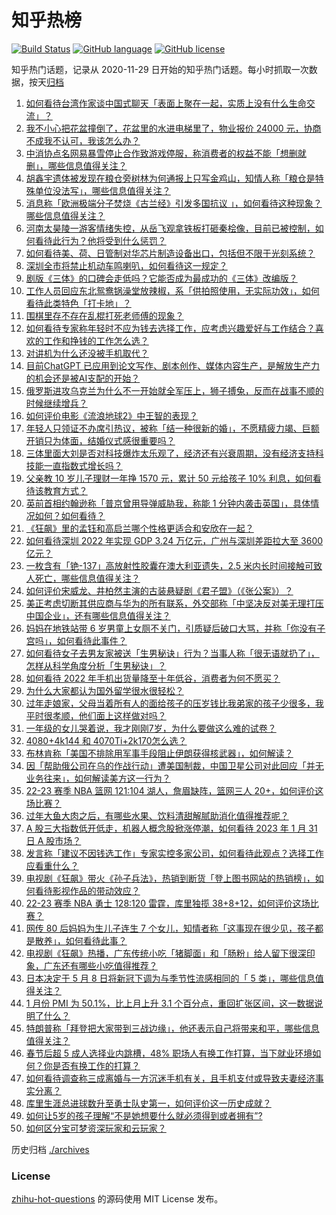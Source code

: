 # 知乎热榜
[![Build Status](https://github.com/ToWeLong/zhihu-hot-questions/workflows/CI/badge.svg)](https://github.com/ToWeLong/zhihu-hot-questions/actions)
[![GitHub language](https://img.shields.io/badge/language-golang-orange.svg)](https://golang.org/)
[![GitHub license](https://img.shields.io/github/license/ToWeLong/zhihu-hot-questions)](https://github.com/ToWeLong/zhihu-hot-questions/blob/main/LICENSE)

知乎热门话题，记录从 2020-11-29 日开始的知乎热门话题。每小时抓取一次数据，按天[归档](./archives)

<!-- BEGIN -->

1. [如何看待台湾作家谈中国式聊天「表面上聚在一起，实质上没有什么生命交流」？](https://www.zhihu.com/question/580913063)
1. [我不小心把花盆撞倒了，花盆里的水进电梯里了，物业报价 24000 元，协商不成我不认可，我该怎么办？](https://www.zhihu.com/question/580359381)
1. [中消协点名网易暴雪停止合作致游戏停服，称消费者的权益不能「想删就删」，哪些信息值得关注？](https://www.zhihu.com/question/581325637)
1. [胡鑫宇遗体被发现在粮仓旁树林为何通报上只写金鸡山，知情人称「粮仓是特殊单位没法写」，哪些信息值得关注？](https://www.zhihu.com/question/581387699)
1. [消息称「欧洲极端分子焚烧《古兰经》引发多国抗议 」，如何看待这种现象？哪些信息值得关注？](https://www.zhihu.com/question/581142788)
1. [河南太昊陵一游客情绪失控，从岳飞观拿铁板打砸秦桧像，目前已被控制，如何看待此行为？他将受到什么惩罚？](https://www.zhihu.com/question/581423763)
1. [如何看待美、荷、日管制对华芯片制造设备出口，包括但不限于光刻系统？](https://www.zhihu.com/question/581225725)
1. [深圳全市将禁止机动车鸣喇叭，如何看待这一规定？](https://www.zhihu.com/question/581317558)
1. [剧版《三体》的口碑会走低吗？它能否成为最成功的《三体》改编版？](https://www.zhihu.com/question/579077898)
1. [工作人员回应东北鸳鸯锅澡堂放辣椒，系「供拍照使用，无实际功效」，如何看待此类特色「打卡地」？](https://www.zhihu.com/question/580974942)
1. [围棋里存不存在乱棍打死老师傅的现象？](https://www.zhihu.com/question/564619194)
1. [如何看待专家称年轻时不应为钱去选择工作，应考虑兴趣爱好与工作结合？喜欢的工作和挣钱的工作怎么选？](https://www.zhihu.com/question/581418574)
1. [对讲机为什么还没被手机取代？](https://www.zhihu.com/question/572743422)
1. [目前ChatGPT 已应用到论文写作、剧本创作、媒体内容生产，是解放生产力的机会还是被AI支配的开始？](https://www.zhihu.com/question/581304464)
1. [俄罗斯进攻乌克兰为什么不一开始就全军压上，狮子搏兔，反而在战事不顺的时候继续增兵？](https://www.zhihu.com/question/518983086)
1. [如何评价电影《流浪地球2》中王智的表现？](https://www.zhihu.com/question/580183941)
1. [年轻人只领证不办席引热议，被称「结一种很新的婚」，不愿精疲力竭、巨额开销只为体面，结婚仪式感很重要吗？](https://www.zhihu.com/question/581088220)
1. [三体里面大刘是否对科技爆炸太乐观了，经济还有兴衰周期，没有经济支持科技能一直指数式增长吗？](https://www.zhihu.com/question/580623278)
1. [父亲教 10 岁儿子理财一年挣 1570 元，累计 50 元给孩子 10% 利息，如何看待该教育方式？](https://www.zhihu.com/question/581338674)
1. [英前首相约翰逊称「普京曾用导弹威胁我，称能 1 分钟内袭击英国」，具体情况如何？如何看待？](https://www.zhihu.com/question/581317542)
1. [《狂飙》里的孟钰和高启兰哪个性格更适合和安欣在一起？](https://www.zhihu.com/question/581228340)
1. [如何看待深圳 2022 年实现 GDP 3.24 万亿元，广州与深圳差距拉大至 3600 亿元？](https://www.zhihu.com/question/581040923)
1. [一枚含有「铯-137」高放射性胶囊在澳大利亚遗失，2.5 米内长时间接触可致人死亡，哪些信息值得关注？](https://www.zhihu.com/question/581320656)
1. [如何评价宋威龙、井柏然主演的古装悬疑剧《君子盟》（《张公案》）？](https://www.zhihu.com/question/581269414)
1. [美正考虑切断其供应商与华为的所有联系，外交部称「中坚决反对美无理打压中国企业」，还有哪些信息值得关注？](https://www.zhihu.com/question/581507978)
1. [妈妈在地铁站带 6 岁男童上女厕不关门，引质疑后破口大骂，并称「你没有子宫吗」，如何看待此事件？](https://www.zhihu.com/question/581423038)
1. [如何看待女子去男友家被送「生男秘诀」行为？当事人称「很无语就扔了」，怎样从科学角度分析「生男秘诀」？](https://www.zhihu.com/question/581310177)
1. [如何看待 2022 年手机出货量降至十年低谷，消费者为何不愿买？](https://www.zhihu.com/question/581261452)
1. [为什么大家都认为国外留学很水很轻松？](https://www.zhihu.com/question/580643256)
1. [过年走娘家，父母当着所有人的面给孩子的压岁钱比我弟家的孩子少很多，我平时很孝顺，他们面上这样做对吗？](https://www.zhihu.com/question/581197964)
1. [一年级的女儿哭着说，我才刚刚7岁，为什么要做这么难的试卷？](https://www.zhihu.com/question/581155237)
1. [4080+4k144 和 4070Ti+2k170怎么选？](https://www.zhihu.com/question/580684921)
1. [布林肯称「美国不排除用军事手段阻止伊朗获得核武器」，如何解读？](https://www.zhihu.com/question/581357659)
1. [因「帮助俄公司在乌的作战行动」遭美国制裁，中国卫星公司对此回应「并无业务往来」，如何解读美方这一行为？](https://www.zhihu.com/question/581272789)
1. [22-23 赛季 NBA 篮网 121:104 湖人，詹眉缺阵，篮网三人 20+，如何评价这场比赛？](https://www.zhihu.com/question/581387934)
1. [过年大鱼大肉之后，有哪些水果、饮料清甜解腻助消化值得推荐呢？](https://www.zhihu.com/question/443780183)
1. [A 股三大指数低开低走，机器人概念股掀涨停潮，如何看待 2023 年 1 月 31 日 A 股市场？](https://www.zhihu.com/question/581448832)
1. [发言称「建议不因钱选工作」专家实控多家公司，如何看待此观点？选择工作应看重什么？](https://www.zhihu.com/question/581412870)
1. [电视剧《狂飙》带火《孙子兵法》，热销到断货「登上图书网站的热销榜」，如何看待影视作品的带动效应？](https://www.zhihu.com/question/581310233)
1. [22-23 赛季 NBA 勇士 128:120 雷霆，库里独揽 38+8+12，如何评价这场比赛？](https://www.zhihu.com/question/581430541)
1. [网传 80 后妈妈为生儿子连生 7 个女儿，知情者称「这事现在很少见，孩子都是散养」，如何看待此事？](https://www.zhihu.com/question/581226694)
1. [电视剧《狂飙》热播，广东传统小吃「猪脚面」和「肠粉」给人留下很深印象，广东还有哪些小吃值得推荐？](https://www.zhihu.com/question/581175337)
1. [日本决定于 5 月 8 日将新冠下调为与季节性流感相同的「 5 类」，哪些信息值得关注？](https://www.zhihu.com/question/580800579)
1. [1 月份 PMI 为 50.1%，比上月上升 3.1 个百分点，重回扩张区间，这一数据说明了什么？](https://www.zhihu.com/question/581442356)
1. [特朗普称「拜登把大家带到三战边缘」，他还表示自己将带来和平，哪些信息值得关注？](https://www.zhihu.com/question/581255652)
1. [春节后超 5 成人选择业内跳槽，48% 职场人有换工作打算，当下就业环境如何？你是否有换工作的打算？](https://www.zhihu.com/question/581329484)
1. [如何看待调查称三成离婚与一方沉迷手机有关，且手机支付或导致夫妻经济事实分离？](https://www.zhihu.com/question/581236024)
1. [库里生涯总进球数升至勇士队史第一，如何评价这一历史成就？](https://www.zhihu.com/question/581430383)
1. [如何让5岁的孩子理解“不是她想要什么就必须得到或者拥有”?](https://www.zhihu.com/question/440219401)
1. [如何区分宝可梦资深玩家和云玩家？](https://www.zhihu.com/question/505606953)

<!-- END -->

历史归档 [./archives](./archives)


### License
[zhihu-hot-questions](https://github.com/towelong/zhihu-hot-questions) 的源码使用 MIT License 发布。